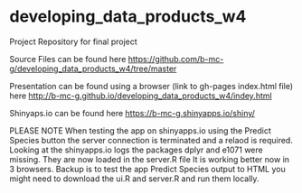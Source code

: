 # developing_data_products_w4
Project Repository for final project

Source Files can be found here
https://github.com/b-mc-g/developing_data_products_w4/tree/master

Presentation can be found using a browser  (link to gh-pages index.html file)  here
http://b-mc-g.github.io/developing_data_products_w4/indey.html

Shinyaps.io can be found here
https://b-mc-g.shinyapps.io/shiny/

PLEASE NOTE
When testing the app on shinyapps.io using the Predict Species button the server connection is terminated and a relaod is required.
Looking at the shinyapps.io logs the packages dplyr and e1071 were missing. They are  now loaded in the server.R file
It is working better now in 3 browsers.
Backup is to test the app Predict Species output to HTML  you might need to download the ui.R and server.R and run them locally.
